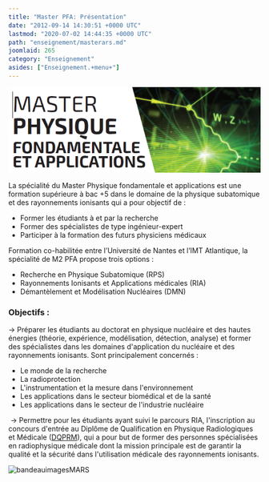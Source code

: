 ```yaml
---
title: "Master PFA: Présentation"
date: "2012-09-14 14:30:51 +0000 UTC"
lastmod: "2020-07-02 14:44:35 +0000 UTC"
path: "enseignement/masterars.md"
joomlaid: 265
category: "Enseignement"
asides: ["Enseignement.+menu+"]
---
```

[](images/Enseignement/EDT-26.09.2014.pdf)![PFA](images/PFA.png)

La spécialité du Master Physique fondamentale et applications est une formation supérieure à bac +5 dans le domaine de la physique subatomique et des rayonnements ionisants qui a pour objectif de :

*   Former les étudiants à et par la recherche
*   Former des spécialistes de type ingénieur-expert
*   Participer à la formation des futurs physiciens médicaux

Formation co-habilitée entre l’Université de Nantes et l’IMT Atlantique, la spécialité de M2 PFA propose trois options :

*   Recherche en Physique Subatomique (RPS)
*   Rayonnements Ionisants et Applications médicales (RIA)
*   Démantèlement et Modélisation Nucléaires (DMN)

### Objectifs :

→ Préparer les étudiants au doctorat en physique nucléaire et des hautes énergies (théorie, expérience, modélisation, détection, analyse) et former des spécialistes dans les domaines d'application du nucléaire et des rayonnements ionisants. Sont principalement concernés :

*   Le monde de la recherche
*   La radioprotection
*   L'instrumentation et la mesure dans l'environnement
*   Les applications dans le secteur biomédical et de la santé
*   Les applications dans le secteur de l'industrie nucléaire

 → Permettre pour les étudiants ayant suivi le parcours RIA, l'inscription au concours d'entrée au Diplôme de Qualification en Physique Radiologiques et Médicale ([DQPRM](http://www-instn.cea.fr/-DQPRM-Physique-medicale-.html)), qui a pour but de former des personnes spécialisées en radiophysique médicale dont la mission principale est de garantir la qualité et la sécurité dans l'utilisation médicale des rayonnements ionisants.

![bandeauimagesMARS](images/Enseignement/bandeauimagesMARS.jpg)
